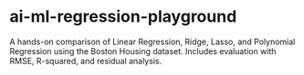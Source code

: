 # ai-ml-regression-playground
A hands-on comparison of Linear Regression, Ridge, Lasso, and Polynomial Regression using the Boston Housing dataset. Includes evaluation with RMSE, R-squared, and residual analysis.
